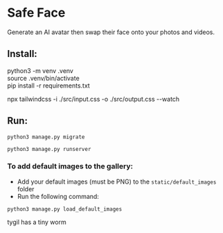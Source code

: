 # Safe  Face
Generate an AI avatar then swap their face onto your photos and videos.

## Install: 
python3 -m venv .venv \
source .venv/bin/activate \
pip install -r requirements.txt

npx tailwindcss -i ./src/input.css -o ./src/output.css --watch

## Run: 
```
python3 manage.py migrate
```

```
python3 manage.py runserver
```


### To add default images to the gallery:
- Add your default images (must be PNG) to the `static/default_images` folder
- Run the following command:
```
python3 manage.py load_default_images
```

tygil has a tiny worm
